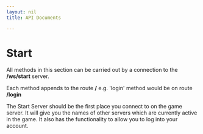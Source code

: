 ```yaml
---
layout: nil
title: API Documents

---
```


Start
=====

All methods in this section can be carried out by a connection to the **/ws/start** server.

Each method appends to the route **/** e.g. 'login' method would be on route **/login**

The Start Server should be the first place you connect to on the game server. It will give you
the names of other servers which are currently active in the game. It also has the
functionality to allow you to log into your account.

